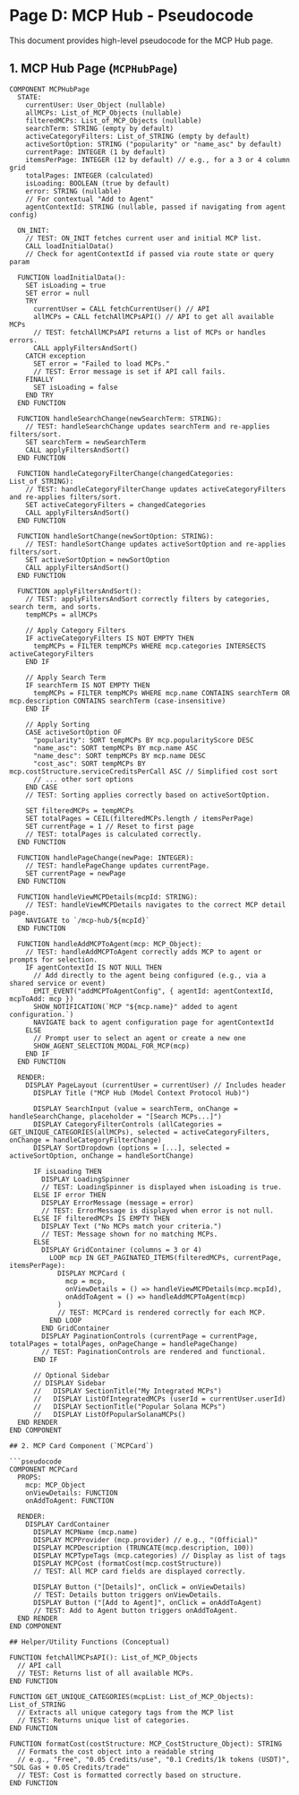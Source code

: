 # Page D: MCP Hub - Pseudocode

This document provides high-level pseudocode for the MCP Hub page.

## 1. MCP Hub Page (`MCPHubPage`)

```pseudocode
COMPONENT MCPHubPage
  STATE:
    currentUser: User_Object (nullable)
    allMCPs: List_of_MCP_Objects (nullable)
    filteredMCPs: List_of_MCP_Objects (nullable)
    searchTerm: STRING (empty by default)
    activeCategoryFilters: List_of_STRING (empty by default)
    activeSortOption: STRING ("popularity" or "name_asc" by default)
    currentPage: INTEGER (1 by default)
    itemsPerPage: INTEGER (12 by default) // e.g., for a 3 or 4 column grid
    totalPages: INTEGER (calculated)
    isLoading: BOOLEAN (true by default)
    error: STRING (nullable)
    // For contextual "Add to Agent"
    agentContextId: STRING (nullable, passed if navigating from agent config)

  ON_INIT:
    // TEST: ON_INIT fetches current user and initial MCP list.
    CALL loadInitialData()
    // Check for agentContextId if passed via route state or query param

  FUNCTION loadInitialData():
    SET isLoading = true
    SET error = null
    TRY
      currentUser = CALL fetchCurrentUser() // API
      allMCPs = CALL fetchAllMCPsAPI() // API to get all available MCPs
      // TEST: fetchAllMCPsAPI returns a list of MCPs or handles errors.
      CALL applyFiltersAndSort()
    CATCH exception
      SET error = "Failed to load MCPs."
      // TEST: Error message is set if API call fails.
    FINALLY
      SET isLoading = false
    END TRY
  END FUNCTION

  FUNCTION handleSearchChange(newSearchTerm: STRING):
    // TEST: handleSearchChange updates searchTerm and re-applies filters/sort.
    SET searchTerm = newSearchTerm
    CALL applyFiltersAndSort()
  END FUNCTION

  FUNCTION handleCategoryFilterChange(changedCategories: List_of_STRING):
    // TEST: handleCategoryFilterChange updates activeCategoryFilters and re-applies filters/sort.
    SET activeCategoryFilters = changedCategories
    CALL applyFiltersAndSort()
  END FUNCTION

  FUNCTION handleSortChange(newSortOption: STRING):
    // TEST: handleSortChange updates activeSortOption and re-applies filters/sort.
    SET activeSortOption = newSortOption
    CALL applyFiltersAndSort()
  END FUNCTION

  FUNCTION applyFiltersAndSort():
    // TEST: applyFiltersAndSort correctly filters by categories, search term, and sorts.
    tempMCPs = allMCPs

    // Apply Category Filters
    IF activeCategoryFilters IS NOT EMPTY THEN
      tempMCPs = FILTER tempMCPs WHERE mcp.categories INTERSECTS activeCategoryFilters
    END IF

    // Apply Search Term
    IF searchTerm IS NOT EMPTY THEN
      tempMCPs = FILTER tempMCPs WHERE mcp.name CONTAINS searchTerm OR mcp.description CONTAINS searchTerm (case-insensitive)
    END IF

    // Apply Sorting
    CASE activeSortOption OF
      "popularity": SORT tempMCPs BY mcp.popularityScore DESC
      "name_asc": SORT tempMCPs BY mcp.name ASC
      "name_desc": SORT tempMCPs BY mcp.name DESC
      "cost_asc": SORT tempMCPs BY mcp.costStructure.serviceCreditsPerCall ASC // Simplified cost sort
      // ... other sort options
    END CASE
    // TEST: Sorting applies correctly based on activeSortOption.

    SET filteredMCPs = tempMCPs
    SET totalPages = CEIL(filteredMCPs.length / itemsPerPage)
    SET currentPage = 1 // Reset to first page
    // TEST: totalPages is calculated correctly.
  END FUNCTION

  FUNCTION handlePageChange(newPage: INTEGER):
    // TEST: handlePageChange updates currentPage.
    SET currentPage = newPage
  END FUNCTION

  FUNCTION handleViewMCPDetails(mcpId: STRING):
    // TEST: handleViewMCPDetails navigates to the correct MCP detail page.
    NAVIGATE to `/mcp-hub/${mcpId}`
  END FUNCTION

  FUNCTION handleAddMCPToAgent(mcp: MCP_Object):
    // TEST: handleAddMCPToAgent correctly adds MCP to agent or prompts for selection.
    IF agentContextId IS NOT NULL THEN
      // Add directly to the agent being configured (e.g., via a shared service or event)
      EMIT_EVENT("addMCPToAgentConfig", { agentId: agentContextId, mcpToAdd: mcp })
      SHOW_NOTIFICATION(`MCP "${mcp.name}" added to agent configuration.`)
      NAVIGATE back to agent configuration page for agentContextId
    ELSE
      // Prompt user to select an agent or create a new one
      SHOW_AGENT_SELECTION_MODAL_FOR_MCP(mcp)
    END IF
  END FUNCTION

  RENDER:
    DISPLAY PageLayout (currentUser = currentUser) // Includes header
      DISPLAY Title ("MCP Hub (Model Context Protocol Hub)")

      DISPLAY SearchInput (value = searchTerm, onChange = handleSearchChange, placeholder = "[Search MCPs...]")
      DISPLAY CategoryFilterControls (allCategories = GET_UNIQUE_CATEGORIES(allMCPs), selected = activeCategoryFilters, onChange = handleCategoryFilterChange)
      DISPLAY SortDropdown (options = [...], selected = activeSortOption, onChange = handleSortChange)

      IF isLoading THEN
        DISPLAY LoadingSpinner
        // TEST: LoadingSpinner is displayed when isLoading is true.
      ELSE IF error THEN
        DISPLAY ErrorMessage (message = error)
        // TEST: ErrorMessage is displayed when error is not null.
      ELSE IF filteredMCPs IS EMPTY THEN
        DISPLAY Text ("No MCPs match your criteria.")
        // TEST: Message shown for no matching MCPs.
      ELSE
        DISPLAY GridContainer (columns = 3 or 4)
          LOOP mcp IN GET_PAGINATED_ITEMS(filteredMCPs, currentPage, itemsPerPage):
            DISPLAY MCPCard (
              mcp = mcp,
              onViewDetails = () => handleViewMCPDetails(mcp.mcpId),
              onAddToAgent = () => handleAddMCPToAgent(mcp)
            )
            // TEST: MCPCard is rendered correctly for each MCP.
          END LOOP
        END GridContainer
        DISPLAY PaginationControls (currentPage = currentPage, totalPages = totalPages, onPageChange = handlePageChange)
        // TEST: PaginationControls are rendered and functional.
      END IF

      // Optional Sidebar
      // DISPLAY Sidebar
      //   DISPLAY SectionTitle("My Integrated MCPs")
      //   DISPLAY ListOfIntegratedMCPs (userId = currentUser.userId)
      //   DISPLAY SectionTitle("Popular Solana MCPs")
      //   DISPLAY ListOfPopularSolanaMCPs()
  END RENDER
END COMPONENT

## 2. MCP Card Component (`MCPCard`)

```pseudocode
COMPONENT MCPCard
  PROPS:
    mcp: MCP_Object
    onViewDetails: FUNCTION
    onAddToAgent: FUNCTION

  RENDER:
    DISPLAY CardContainer
      DISPLAY MCPName (mcp.name)
      DISPLAY MCPProvider (mcp.provider) // e.g., "(Official)"
      DISPLAY MCPDescription (TRUNCATE(mcp.description, 100))
      DISPLAY MCPTypeTags (mcp.categories) // Display as list of tags
      DISPLAY MCPCost (formatCost(mcp.costStructure))
      // TEST: All MCP card fields are displayed correctly.

      DISPLAY Button ("[Details]", onClick = onViewDetails)
      // TEST: Details button triggers onViewDetails.
      DISPLAY Button ("[Add to Agent]", onClick = onAddToAgent)
      // TEST: Add to Agent button triggers onAddToAgent.
  END RENDER
END COMPONENT

## Helper/Utility Functions (Conceptual)

FUNCTION fetchAllMCPsAPI(): List_of_MCP_Objects
  // API call
  // TEST: Returns list of all available MCPs.
END FUNCTION

FUNCTION GET_UNIQUE_CATEGORIES(mcpList: List_of_MCP_Objects): List_of_STRING
  // Extracts all unique category tags from the MCP list
  // TEST: Returns unique list of categories.
END FUNCTION

FUNCTION formatCost(costStructure: MCP_CostStructure_Object): STRING
  // Formats the cost object into a readable string
  // e.g., "Free", "0.05 Credits/use", "0.1 Credits/1k tokens (USDT)", "SOL Gas + 0.05 Credits/trade"
  // TEST: Cost is formatted correctly based on structure.
END FUNCTION